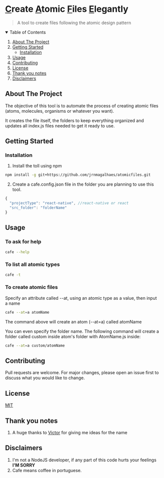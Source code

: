 # <u>C</u>reate <u>A</u>tomic <u>F</u>iles <u>E</u>legantly

> A tool to create files following the atomic design pattern

<!-- TABLE OF CONTENTS -->
<details open="open">
  <summary>Table of Contents</summary>
  <ol>
    <li>
      <a href="#about-the-project">About The Project</a>
    </li>
    <li>
      <a href="#getting-started">Getting Started</a>
      <ul>
        <li><a href="#installation">Installation</a></li>
      </ul>
    </li>
    <li><a href="#usage">Usage</a></li>
    <li><a href="#contributing">Contributing</a></li>
    <li><a href="#license">License</a></li>
    <li><a href="#thank-you-notes">Thank you notes</a></li>
    <li><a href="#disclaimers">Disclaimers</a></li>
    <!-- <li><a href="#contact">Contact</a></li> -->
  </ol>
</details>

## About The Project

The objective of this tool is to automate the process of creating atomic files (atoms, molecules, organisms or whatever you want).

It creates the file itself, the folders to keep everything organized and updates all index.js files needed to get it ready to use.

## Getting Started

### Installation

1. Install the toll using npm

```bash
npm install -g git+https://github.com/jrnmagalhaes/atomicfiles.git
```

2. Create a cafe.config.json file in the folder you are planning to use this tool.

```js
{
  "projectType": "react-native", //react-native or react
  "src_folder": "folderName"
}
```

## Usage

### To ask for help

```bash
cafe --help
```

### To list all atomic types

```bash
cafe -t
```

### To create atomic files

Specify an attribute called --at, using an atomic type as a value, then input a name

```bash
cafe --at=a atomName
```

The command above will create an atom (--at=a) called atomName

You can even specify the folder name. The following command will create a folder called custom inside atom's folder with AtomName.js inside:

```bash
cafe --at=a custom/atomName
```

## Contributing

Pull requests are welcome. For major changes, please open an issue first to discuss what you would like to change.

## License

[MIT](https://choosealicense.com/licenses/mit/)

## Thank you notes

1. A huge thanks to <a target="_blank" href="https://github.com/VictorLopes">Victor</a> for giving me ideas for the name

## Disclaimers

1. I'm not a NodeJS developer, if any part of this code hurts your feelings <b>I'M SORRY</b>
2. Cafe means coffee in portuguese.
